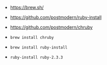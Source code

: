 * https://brew.sh/
* https://github.com/postmodern/ruby-install
* https://github.com/postmodern/chruby

* `brew install chruby`
* `brew install ruby-install`
* `ruby-install ruby-2.3.3`


